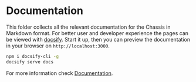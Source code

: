 # Documentation

This folder collects all the relevant documentation for the Chassis in Markdown format.
For better user and developer experience the pages can be viewed with [docsify](https://docsify.js.org/).
Start it up, then you can preview the documentation in your browser on `http://localhost:3000`.

```bash
npm i docsify-cli -g
docsify serve docs
```

For more information check [Documentation](development/documentation.md).
